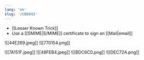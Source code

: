 ```yaml
---
lang: 'en'
slug: '/CB6043'
---
```


- [[Lesser Known Trick]]
- Use a [[SMIME|S/MIME]] certificate to sign an [[Mail|email]]

<DisplayFlex>

![[44E269.jpeg]]
![[770154.png]]

</DisplayFlex>

![[7A151F.jpeg]]
![[48FEB4.jpeg]]
![[BDC6C0.png]]
![[DEC72A.png]]
